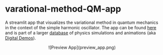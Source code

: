 # varational-method-QM-app
A streamlit app that visualizes the variational method in quantum mechanics in the context of the simple harmonic oscillator. The app can be found [here](https://variational-method-qm-app.streamlit.app/) and is part of a larger [database](https://physicsdemos.web.rug.nl/digital-demos/quantum-physics-dd/variational-method-in-quantum-mechanics/) of physics simulations and animations (aka [Digital Demos](https://physicsdemos.web.rug.nl/digital-demos/)). 


<p align="center">
![Preview App](preview_app.png)
</p>




